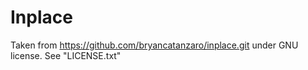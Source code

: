 # Inplace

Taken from https://github.com/bryancatanzaro/inplace.git under GNU license. See "LICENSE.txt"
